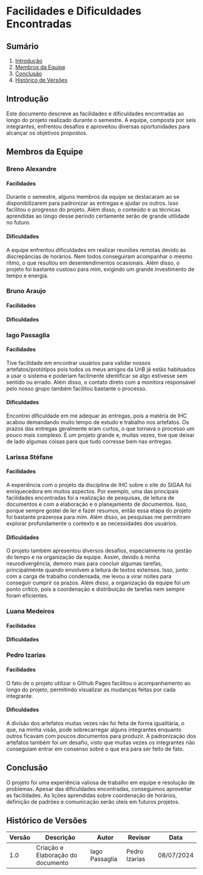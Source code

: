 # Facilidades e Dificuldades Encontradas

## Sumário

1. [Introdução](#introdução)
2. [Membros da Equipe](#membros-da-equipe)
3. [Conclusão](#conclusão)
4. [Histórico de Versões](#histórico-de-versões)

## Introdução
Este documento descreve as facilidades e dificuldades encontradas ao longo do projeto realizado durante o semestre. A equipe, composta por seis integrantes, enfrentou desafios e aproveitou diversas oportunidades para alcançar os objetivos propostos.

## Membros da Equipe

### Breno Alexandre

#### Facilidades
Durante o semestre, alguns membros da equipe se destacaram ao se disponibilizarem para padronizar as entregas e ajudar os outros. Isso facilitou o progresso do projeto. Além disso, o conteúdo e as técnicas aprendidas ao longo desse período certamente serão de grande utilidade no futuro.

#### Dificuldades
A equipe enfrentou dificuldades em realizar reuniões remotas devido às discrepâncias de horários. Nem todos conseguiram acompanhar o mesmo ritmo, o que resultou em desentendimentos ocasionais. Além disso, o projeto foi bastante custoso para mim, exigindo um grande investimento de tempo e energia.

### Bruno Araujo

#### Facilidades


#### Dificuldades


### Iago Passaglia

#### Facilidades
Tive facilidade em encontrar usuários para validar nossos artefatos/protótipos pois todos os meus amigos da UnB já estão habituados a usar o sistema e poderiam facilmente identificar se algo estivesse sem sentido ou errado. Além disso, o contato direto com a monitora responsável pelo nosso grupo também facilitou bastante o processo.

#### Dificuldades
Encontrei dificuldade em me adequar às entregas, pois a matéria de IHC acabou demandando muito tempo de estudo e trabalho nos artefatos. Os prazos das entregas geralmente eram curtos, o que tornava o processo um pouco mais complexo. É um projeto grande e, muitas vezes, tive que deixar de lado algumas coisas para que tudo corresse bem nas entregas.

### Larissa Stéfane

#### Facilidades
A experiência com o projeto da disciplina de IHC sobre o site do SIGAA foi enriquecedora em muitos aspectos. Por exemplo, uma das principais facilidades encontradas foi a realização de pesquisas, de leitura de documentos e com a elaboração e o planejamento de documentos. Isso, porque sempre gostei de ler e fazer resumos, então essa etapa do projeto foi bastante prazerosa para mim. Além disso, as pesquisas me permitiram explorar profundamente o contexto e as necessidades dos usuários.

#### Dificuldades
O projeto também apresentou diversos desafios, especialmente na gestão do tempo e na organização da equipe. Assim, devido à minha neurodivergência, demoro mais para concluir algumas tarefas, principalmente quando envolvem a leitura de textos extensos. Isso, junto com a carga de trabalho condensada, me levou a virar noites para conseguir cumprir os prazos. Além disso, a organização da equipe foi um ponto crítico, pois a coordenação e distribuição de tarefas nem sempre foram eficientes.

### Luana Medeiros

#### Facilidades


#### Dificuldades


### Pedro Izarias

#### Facilidades
O fato de o projeto utilizar o Github Pages facilitou o acompanhamento ao longo do projeto, permitindo visualizar as mudanças feitas por cada integrante.

#### Dificuldades
A divisão dos artefatos muitas vezes não foi feita de forma igualitária, o que, na minha visão, pode sobrecarregar alguns integrantes enquanto outros ficavam com poucos documentos para produzir. A padronização dos artefatos também foi um desafio, visto que muitas vezes os integrantes não conseguiam entrar em consenso sobre o que era para ser feito de fato.

## Conclusão
O projeto foi uma experiência valiosa de trabalho em equipe e resolução de problemas. Apesar das dificuldades encontradas, conseguimos aproveitar as facilidades. As lições aprendidas sobre coordenação de horários, definição de padrões e comunicação serão úteis em futuros projetos.

## Histórico de Versões
| Versão | Descrição                          | Autor           | Revisor         | Data       |
|--------|------------------------------------|-----------------|-----------------|------------|
| 1.0    | Criação e Elaboração do documento  | Iago Passaglia  | Pedro Izarias   | 08/07/2024 |
